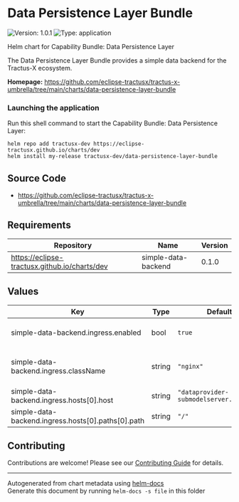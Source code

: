 # Data Persistence Layer Bundle

![Version: 1.0.1](https://img.shields.io/badge/Version-1.0.1-informational?style=flat-square) ![Type: application](https://img.shields.io/badge/Type-application-informational?style=flat-square) 

Helm chart for Capability Bundle: Data Persistence Layer

The Data Persistence Layer Bundle provides a simple data backend for the Tractus-X ecosystem.


**Homepage:** <https://github.com/eclipse-tractusx/tractus-x-umbrella/tree/main/charts/data-persistence-layer-bundle>

### Launching the application

Run this shell command to start the Capability Bundle: Data Persistence Layer:

```shell
helm repo add tractusx-dev https://eclipse-tractusx.github.io/charts/dev
helm install my-release tractusx-dev/data-persistence-layer-bundle
```

## Source Code

* <https://github.com/eclipse-tractusx/tractus-x-umbrella/tree/main/charts/data-persistence-layer-bundle>

## Requirements

| Repository | Name | Version |
|------------|------|---------|
| https://eclipse-tractusx.github.io/charts/dev | simple-data-backend | 0.1.0 |

## Values

| Key | Type | Default | Description |
|-----|------|---------|-------------|
| simple-data-backend.ingress.enabled | bool | `true` | Enable ingress creation |
| simple-data-backend.ingress.className | string | `"nginx"` | Ingress controller class (nginx) |
| simple-data-backend.ingress.hosts[0].host | string | `"dataprovider-submodelserver.tx.test"` | External hostname |
| simple-data-backend.ingress.hosts[0].paths[0].path | string | `"/"` | URL path to expose |

## Contributing

Contributions are welcome! Please see our [Contributing Guide](/CONTRIBUTING.md) for details.

----------------------------------------------
Autogenerated from chart metadata using [helm-docs](https://github.com/norwoodj/helm-docs/)  
Generate this document by running `helm-docs -s file` in this folder
